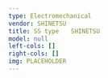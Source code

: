 ```yaml
---
type: Electromechanical
vendor: SHINETSU
title: SS type　　SHINETSU
model: null
left-cols: []
right-cols: []
img: PLACEHOLDER
---
```


